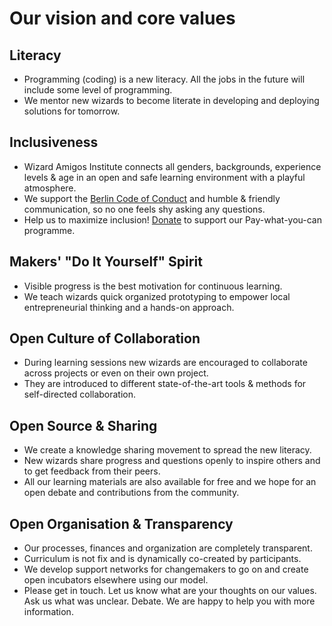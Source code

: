 # Our vision and core values

## Literacy
  * Programming (coding) is a new literacy. All the jobs in the future will include some level of programming.
  * We mentor new wizards to become literate in developing and deploying solutions for tomorrow.

## Inclusiveness
  * Wizard Amigos Institute connects all genders, backgrounds, experience levels & age in an open and safe learning environment with a playful atmosphere.
  * We support the [Berlin Code of Conduct](http://berlincodeofconduct.org/) and humble & friendly communication, so no one feels shy asking any questions.
  * Help us to maximize inclusion! [Donate](https://gratipay.com/pleaseDropUsAnEmailInstead) to support our Pay-what-you-can programme. 

## Makers' "Do It Yourself" Spirit
  * Visible progress is the best motivation for continuous learning.
  * We teach wizards quick organized prototyping to empower local entrepreneurial thinking and a hands-on approach.

## Open Culture of Collaboration
  * During learning sessions new wizards are encouraged to collaborate across projects or even on their own project.
  * They are introduced to different state-of-the-art tools & methods for self-directed collaboration.

## Open Source & Sharing
  * We create a knowledge sharing movement to spread the new literacy.
  * New wizards share progress and questions openly to inspire others and to get feedback from their peers.
  * All our learning materials are also available for free and we hope for an open debate and contributions from the  community.

## Open Organisation & Transparency
  * Our processes, finances and organization are completely transparent.
  * Curriculum is not fix and is dynamically co-created by participants.
  * We develop support networks for changemakers to go on and create open incubators elsewhere using our model.
  * Please get in touch. Let us know what are your thoughts on our values. Ask us what was unclear. Debate. We are happy to help you with more information.

